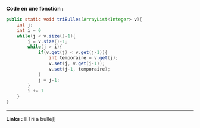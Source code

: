 **Code en une fonction :**
```Java
public static void triBulles(ArrayList<Integer> v){
	int j;
	int i = 0
	while(j < v.size()-1){
		j = v.size()-1;
		while(j > i){
			if(v.get(j) < v.get(j-1)){
				int temporaire = v.get(j);
				v.set(j, v.get(j-1));
				v.set(j-1, temporaire);
			}
			j = j-1;
		}
		i += 1
	}
}
```

---
**Links :**
[[Tri à bulle]]
